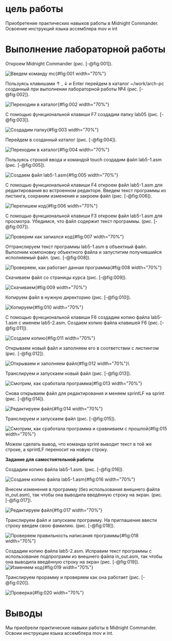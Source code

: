 # цель работы

Приобретение практических навыков работы в Midnight Commander. Освоение
инструкций языка ассемблера mov и int

# Выполнение лабораторной работы

Откроем Midnight Commander (рис. [-@fig:001]).

![Введем команду mc](image/51.png){#fig:001 width="70%"}

Пользуясь клавишами ↑ , ↓ и Enter перейдем в каталог \~/work/arch-pc
созданный при выполнении лабораторной работы №4 (рис. [-@fig:002]).

![Переходим в каталог](image/52.png){#fig:002 width="70%"}

С помощью функциональной клавиши F7 создадим папку lab05 (рис.
[-@fig:003]).

![Создадим папку](image/53.png){#fig:003 width="70%"}

Перейдем в созданный каталог (рис. [-@fig:004]).

![Переходим в каталог](image/54.png){#fig:004 width="70%"}

Пользуясь строкой ввода и командой touch создадим файл lab5-1.asm (рис.
[-@fig:005]).

![Создаем файл lab5-1.asm](image/55.png){#fig:005 width="70%"}

С помощью функциональной клавиши F4 откроем файл lab5-1.asm для
редактирования во встроенном редакторе. Введем текст программы из
листинга, сохраним изменения и закроем файл (рис. [-@fig:006]).

![Перепишем код](image/56.png){#fig:006 width="70%"}

С помощью функциональной клавиши F3 откроем файл lab5-1.asm для
просмотра. Убедимся, что файл содержит текст программы. (рис.
[-@fig:007]).

![Проверим как запиался код](image/57.png){#fig:007 width="70%"}

Оттранслируем текст программы lab5-1.asm в объектный файл. Выполним
компоновку объектного файла и запуститим получившийся исполняемый файл.
(рис. [-@fig:008]).

![Проверяем, как работает данная программа](image/58.png){#fig:008
width="70%"}

Скачиваем файл со страницы курса (рис. [-@fig:009]).

![Скачиваем](image/59.png){#fig:009 width="70%"}

Копируем файл в нужную директорию (рис. [-@fig:010]).

![Копируем](image/510.png){#fig:010 width="70%"}

С помощью функциональной клавиши F6 создадим копию файла lab5-1.asm с
именем lab5-2.asm. Создаем копию файла клавишей F6 (рис. [-@fig:011]).

![Создаем копию](image/513.png){#fig:011 width="70%"}

Открываем новый файл и заполняем его в соответствии с листингом (рис.
[-@fig:012]).

![Открываем и заполняем файл](image/512.png){#fig:012 width="70%"}\

Транслируем и запускаем новый файл (рис. [-@fig:013]).

![Смотрим, как сработала программа](image/514.png){#fig:013 width="70%"}

Снова открываем файл для редактирования и меняем sprintLF на sprint
(рис. [-@fig:014]).

![Редактируем файл](image/515.png){#fig:014 width="70%"}

Транслируем и запускаем файл (рис. [-@fig:015]).

![Смотрим, как сработала программа и сравниваем с
прошлой](image/516.png){#fig:015 width="70%"}

Можем сделать вывод, что команда sprint выводит текст в той же строке, а
sprintLF переносит на новую строку.

**Задание для самостоятельной работы**

Создадим копию файла lab5-1.asm. (рис. [-@fig:016]).

![Создаем копию файла lab5-1.asm](image/517.png){#fig:016 width="70%"}

Внесем изменения в программу (без использования внешнего файла
in_out.asm), так чтобы она выводила введённую строку на экран. (рис.
[-@fig:017]).

![Редактируем файл](image/518.png){#fig:017 width="70%"}

Транслируем файл и запускаем программу. На приглашение ввести строку
введем свою фамилию. (рис. [-@fig:018]).

![Проверяем правильность написания программы](image/519.png){#fig:018
width="70%"}

Создадим копию файла lab5-2.asm. Исправим текст программы с
использование подпрограмм из внешнего файла in_out.asm, так чтобы она
выводила введённую строку на экран (рис. [-@fig:019]). ![Изменяем
код](image/520.png){#fig:019 width="70%"}

Транслируем прорамму и проверяем как она работает (рис. [-@fig:020]).

![Проверка](image/521.png){#fig:020 width="70%"}

# Выводы

Мы приобрели практические навыки работы в Midnight Commander. Освоии
инструкции языка ассемблера mov и int.

